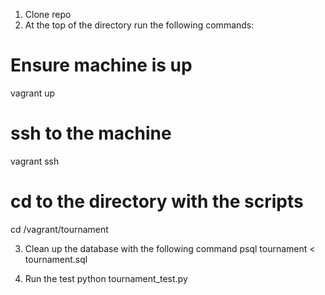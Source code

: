 1. Clone repo
2. At the top of the directory run the following commands:
# Ensure machine is up
vagrant up

# ssh to the machine
vagrant ssh

# cd to the directory with the scripts
cd /vagrant/tournament

3. Clean up the database with the following command
psql tournament < tournament.sql

4. Run the test
python tournament_test.py
